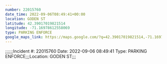```yaml
---
number: 22015760
date_time: 2022-09-06T08:49:41+00:00
location: GODEN ST
latitude: 42.39017019821514
longitude: -71.16978612558069
type: PARKING ENFORCE
google_maps_link: https://maps.google.com/?q=42.39017019821514,-71.16978612558069
---
```


;;;;;;Incident #: 22015760   Date: 2022-09-06 08:49:41   Type: PARKING ENFORCE;;;Location: GODEN ST;;;
